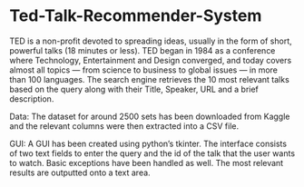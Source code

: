 # Ted-Talk-Recommender-System

TED is a non-profit devoted to spreading ideas, usually in the form of short, powerful talks (18 minutes or less). TED began in 1984 as a conference where Technology, Entertainment and Design converged, and today covers almost all topics — from science to business to global issues — in more than 100 languages. The search engine retrieves the 10 most relevant talks based on the query along with their Title, Speaker, URL and a brief description. 

Data: The dataset for around 2500 sets has been downloaded from Kaggle and the relevant columns were then extracted into a CSV file.

GUI: A GUI has been created using python’s tkinter. The interface consists of two text fields to enter the query and the id of the talk that the user wants to watch. Basic exceptions have been handled as well. The most relevant results are outputted onto a text area.


